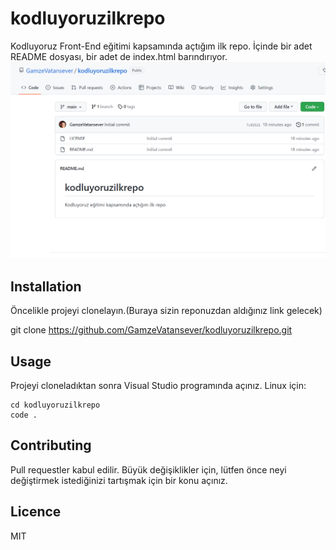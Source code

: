 # kodluyoruzilkrepo
Kodluyoruz Front-End eğitimi kapsamında açtığım ilk repo. İçinde bir adet README dosyası, bir adet de index.html barındırıyor.
![Projemizin bir resmi](ilkrepo.png)

## Installation

Öncelikle projeyi clonelayın.(Buraya sizin reponuzdan aldığınız link gelecek)

git clone https://github.com/GamzeVatansever/kodluyoruzilkrepo.git

## Usage


Projeyi cloneladıktan sonra Visual Studio programında açınız.
Linux için:
```
cd kodluyoruzilkrepo
code .

```

## Contributing

Pull requestler kabul edilir. Büyük değişiklikler için, lütfen önce neyi değiştirmek istediğinizi tartışmak için bir konu açınız.

## Licence

MIT
